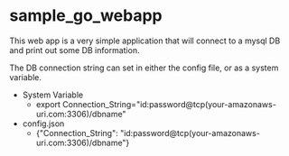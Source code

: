 # sample_go_webapp

This web app is a very simple application that will connect to a mysql DB and print out some DB information.

The DB connection string can set in either the config file, or as a system variable.
* System Variable
  * export Connection_String="id:password@tcp(your-amazonaws-uri.com:3306)/dbname"
* config.json
  * {"Connection_String": "id:password@tcp(your-amazonaws-uri.com:3306)/dbname"}
